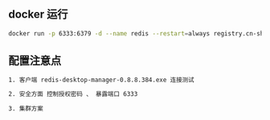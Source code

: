 ## docker 运行

~~~bash
docker run -p 6333:6379 -d --name redis --restart=always registry.cn-shanghai.aliyuncs.com/caiyc/redis:latest
~~~

## 配置注意点
~~~bash
1. 客户端 redis-desktop-manager-0.8.8.384.exe 连接测试

2. 安全方面 控制授权密码 、 暴露端口 6333 

3. 集群方案
~~~

